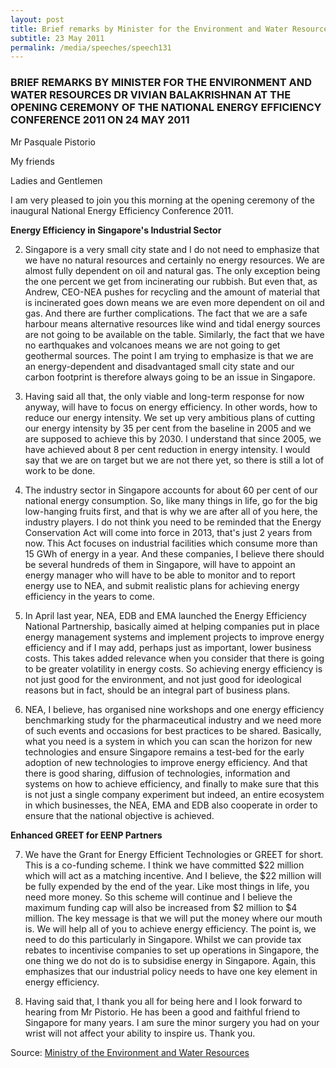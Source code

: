```yaml
---
layout: post
title: Brief remarks by Minister for the Environment and Water Resources Dr Vivian Balakrishnan at the opening ceremony of the National Energy Efficiency Conference 2011 on 24 May 2011
subtitle: 23 May 2011
permalink: /media/speeches/speech131
---
```


### BRIEF REMARKS BY MINISTER FOR THE ENVIRONMENT AND WATER RESOURCES DR VIVIAN BALAKRISHNAN AT THE OPENING CEREMONY OF THE NATIONAL ENERGY EFFICIENCY CONFERENCE 2011 ON 24 MAY 2011

Mr Pasquale Pistorio

My friends

Ladies and Gentlemen

I am very pleased to join you this morning at the opening ceremony of the inaugural National Energy Efficiency Conference 2011.

**Energy Efficiency in Singapore's Industrial Sector**

2. Singapore is a very small city state and I do not need to emphasize that we have no natural resources and certainly no energy resources. We are almost fully dependent on oil and natural gas. The only exception being the one percent we get from incinerating our rubbish. But even that, as Andrew, CEO-NEA pushes for recycling and the amount of material that is incinerated goes down means we are even more dependent on oil and gas. And there are further complications. The fact that we are a safe harbour means alternative resources like wind and tidal energy sources are not going to be available on the table. Similarly, the fact that we have no earthquakes and volcanoes means we are not going to get geothermal sources. The point I am trying to emphasize is that we are an energy-dependent and disadvantaged small city state and our carbon footprint is therefore always going to be an issue in Singapore.

3. Having said all that, the only viable and long-term response for now anyway, will have to focus on energy efficiency. In other words, how to reduce our energy intensity. We set up very ambitious plans of cutting our energy intensity by 35 per cent from the baseline in 2005 and we are supposed to achieve this by 2030. I understand that since 2005, we have achieved about 8 per cent reduction in energy intensity. I would say that we are on target but we are not there yet, so there is still a lot of work to be done.

4. The industry sector in Singapore accounts for about 60 per cent of our national energy consumption. So, like many things in life, go for the big low-hanging fruits first, and that is why we are after all of you here, the industry players. I do not think you need to be reminded that the Energy Conservation Act will come into force in 2013, that's just 2 years from now. This Act focuses on industrial facilities which consume more than 15 GWh of energy in a year. And these companies, I believe there should be several hundreds of them in Singapore, will have to appoint an energy manager who will have to be able to monitor and to report energy use to NEA, and submit realistic plans for achieving energy efficiency in the years to come.

5. In April last year, NEA, EDB and EMA launched the Energy Efficiency National Partnership, basically aimed at helping companies put in place energy management systems and implement projects to improve energy efficiency and if I may add, perhaps just as important, lower business costs. This takes added relevance when you consider that there is going to be greater volatility in energy costs. So achieving energy efficiency is not just good for the environment, and not just good for ideological reasons but in fact, should be an integral part of business plans.

6. NEA, I believe, has organised nine workshops and one energy efficiency benchmarking study for the pharmaceutical industry and we need more of such events and occasions for best practices to be shared. Basically, what you need is a system in which you can scan the horizon for new technologies and ensure Singapore remains a test-bed for the early adoption of new technologies to improve energy efficiency. And that there is good sharing, diffusion of technologies, information and systems on how to achieve efficiency, and finally to make sure that this is not just a single company experiment but indeed, an entire ecosystem in which businesses, the NEA, EMA and EDB also cooperate in order to ensure that the national objective is achieved.

**Enhanced GREET for EENP Partners**

7. We have the Grant for Energy Efficient Technologies or GREET for short. This is a co-funding scheme. I think we have committed $22 million which will act as a matching incentive. And I believe, the $22 million will be fully expended by the end of the year. Like most things in life, you need more money. So this scheme will continue and I believe the maximum funding cap will also be increased from $2 million to $4 million. The key message is that we will put the money where our mouth is. We will help all of you to achieve energy efficiency. The point is, we need to do this particularly in Singapore. Whilst we can provide tax rebates to incentivise companies to set up operations in Singapore, the one thing we do not do is to subsidise energy in Singapore. Again, this emphasizes that our industrial policy needs to have one key element in energy efficiency.

8. Having said that, I thank you all for being here and I look forward to hearing from Mr Pistorio. He has been a good and faithful friend to Singapore for many years. I am sure the minor surgery you had on your wrist will not affect your ability to inspire us. Thank you.


Source: [<a href="https://www.mewr.gov.sg/news/brief-remarks-by-dr-vivian-balakrishnan--minister-for-the-environment-and-water-resources--at-the-opening-ceremony-of-the-national-energy-efficiency-conference-2011-on-24-may-2011--935am-at-suntec-city-convention-centre-ballroom" target="_blank">Ministry of the Environment and Water Resources</a>](https://www.mewr.gov.sg/news/brief-remarks-by-dr-vivian-balakrishnan--minister-for-the-environment-and-water-resources--at-the-opening-ceremony-of-the-national-energy-efficiency-conference-2011-on-24-may-2011--935am-at-suntec-city-convention-centre-ballroom)